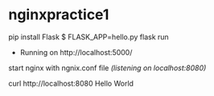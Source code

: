 # nginxpractice1


pip install Flask
$ FLASK_APP=hello.py flask run
 * Running on http://localhost:5000/
 
 start nginx with ngnix.conf file *(listening on localhost:8080)*
 
 curl http://localhost:8080
 Hello World
 
 
 